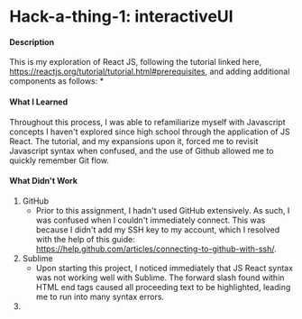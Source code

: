 # Hack-a-thing-1: interactiveUI
#### Description 
This is my exploration of React JS, following the tutorial linked here,  https://reactjs.org/tutorial/tutorial.html#prerequisites, and adding additional components as follows:
*
#### What I Learned 
Throughout this process, I was able to refamiliarize myself with Javascript concepts I haven't explored since high school through the application of JS React. The tutorial, and my expansions upon it, forced me to revisit Javascript syntax when confused, and the use of Github allowed me to quickly remember Git flow.

#### What Didn't Work
1. GitHub
    * Prior to this assignment, I hadn't used GitHub extensively. As such, I was confused when I couldn't immediately connect. This was because I didn't add my SSH key to my account, which I resolved with the help of this guide: https://help.github.com/articles/connecting-to-github-with-ssh/.
2. Sublime
    * Upon starting this project, I noticed immediately that JS React syntax was not working well with Sublime. The forward slash found within HTML end tags caused all proceeding text to be highlighted, leading me to run into many syntax errors.
3. 
